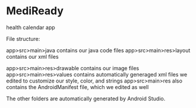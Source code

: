 # MediReady
health calendar app

File structure: 

app>src>main>java contains our java code files app>src>main>res>layout contains our xml files

app>src>main>res>drawable contains our image files app>src>main>res>values contains automatically generaged xml files we edited to customize our style, color, and strings app>src>main>res also contains the AndroidManifest file, which we edited as well

The other folders are automatically generated by Android Studio.
